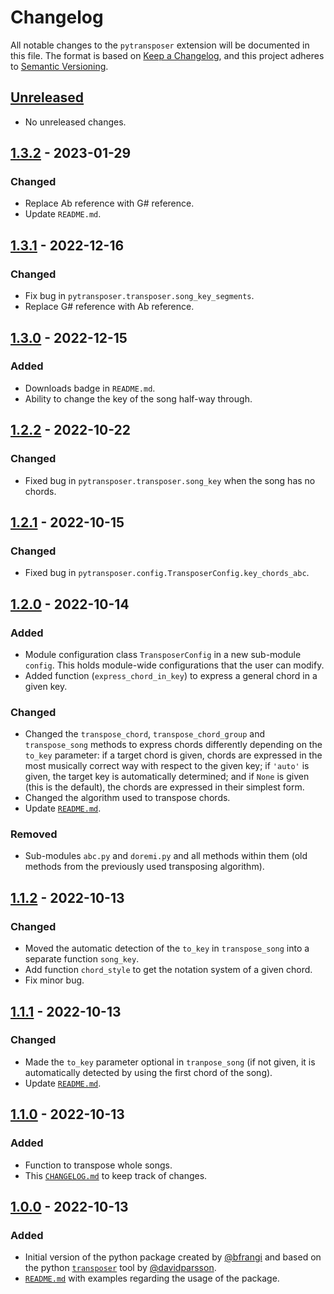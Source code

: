 # Changelog

All notable changes to the `pytransposer` extension will be documented in this file. The format is based on [Keep a Changelog](https://keepachangelog.com/en/1.0.0/),
and this project adheres to [Semantic Versioning](https://semver.org/spec/v2.0.0.html).

## [Unreleased]
- No unreleased changes.

## [1.3.2] - 2023-01-29
### Changed
- Replace Ab reference with G# reference.
- Update `README.md`.

## [1.3.1] - 2022-12-16
### Changed
- Fix bug in `pytransposer.transposer.song_key_segments`.
- Replace G# reference with Ab reference.
  
## [1.3.0] - 2022-12-15
### Added
- Downloads badge in `README.md`.
- Ability to change the key of the song half-way through.
  
## [1.2.2] - 2022-10-22
### Changed
- Fixed bug in `pytransposer.transposer.song_key` when the song has no chords.


## [1.2.1] - 2022-10-15
### Changed
- Fixed bug in `pytransposer.config.TransposerConfig.key_chords_abc`.

## [1.2.0] - 2022-10-14
### Added
- Module configuration class `TransposerConfig` in a new sub-module `config`. This holds module-wide configurations that the user can modify.
- Added function (`express_chord_in_key`) to express a general chord in a given key.
### Changed
- Changed the `transpose_chord`, `transpose_chord_group` and `transpose_song` methods to express chords differently depending on the `to_key` parameter: if a target chord is given, chords are expressed in the most musically correct way with respect to the given key; if `'auto'` is given, the target key is automatically determined; and if `None` is given (this is the default), the chords are expressed in their simplest form.
- Changed the algorithm used to transpose chords.
- Update [`README.md`](README.md).
### Removed
- Sub-modules `abc.py` and `doremi.py` and all methods within them (old methods from the previously used transposing algorithm).

## [1.1.2] - 2022-10-13
### Changed
- Moved the automatic detection of the `to_key` in `transpose_song` into a separate function `song_key`.
- Add function `chord_style` to get the notation system of a given chord.
- Fix minor bug.

## [1.1.1] - 2022-10-13
### Changed
- Made the `to_key` parameter optional in `tranpose_song` (if not given, it is automatically detected by using the first chord of the song).
- Update [`README.md`](README.md).

## [1.1.0] - 2022-10-13
### Added
- Function to transpose whole songs.
- This [`CHANGELOG.md`](CHANGELOG.md) to keep track of changes.


## [1.0.0] - 2022-10-13
### Added
- Initial version of the python package created by [@bfrangi](https://github.com/bfrangi/) and based on the python [`transposer`](https://github.com/davidparsson/transposer) tool by [@davidparsson](https://github.com/davidparsson).
- [`README.md`](README.md) with examples regarding the usage of the package.



[Unreleased]: https://github.com/bfrangi/pytransposer/compare/v1.3.2...HEAD
[1.3.2]: https://github.com/bfrangi/pytransposer/compare/v1.3.1...v1.3.2
[1.3.1]: https://github.com/bfrangi/pytransposer/compare/v1.3.0...v1.3.1
[1.3.0]: https://github.com/bfrangi/pytransposer/compare/v1.2.1...v1.3.0
[1.2.2]: https://github.com/bfrangi/pytransposer/compare/v1.2.1...v1.2.2
[1.2.1]: https://github.com/bfrangi/pytransposer/compare/v1.2.0...v1.2.1
[1.2.0]: https://github.com/bfrangi/pytransposer/compare/v1.1.2...v1.2.0
[1.1.2]: https://github.com/bfrangi/pytransposer/compare/v1.1.1...v1.1.2
[1.1.1]: https://github.com/bfrangi/pytransposer/compare/v1.1.0...v1.1.1
[1.1.0]: https://github.com/bfrangi/pytransposer/compare/v1.0.0...v1.1.0
[1.0.0]: https://github.com/bfrangi/pytransposer/releases/tag/v1.0.0 